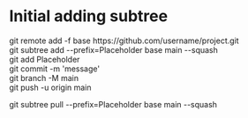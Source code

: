 <!-- In the Child Repo -->
<!-- Initial adding subtree -->
<h1>Initial adding subtree</h1>
git remote add -f base https://github.com/username/project.git
<br/>
git subtree add --prefix=Placeholder base main --squash
<br/>
git add Placeholder
<br/>
git commit -m 'message'
<br/>
git branch -M main
<br/>
git push -u origin main
<br/>

<!-- Pulling changes from subtree repo -->

git subtree pull --prefix=Placeholder base main --squash
